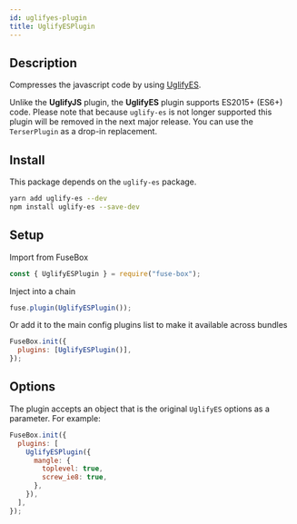 ```yaml
---
id: uglifyes-plugin
title: UglifyESPlugin
---
```


## Description

Compresses the javascript code by using
[UglifyES](https://github.com/mishoo/UglifyJS2/tree/harmony).

Unlike the **UglifyJS** plugin, the **UglifyES** plugin supports ES2015+ (ES6+)
code. Please note that because `uglify-es` is not longer supported this plugin
will be removed in the next major release. You can use the `TerserPlugin` as a
drop-in replacement.

## Install

This package depends on the `uglify-es` package.

```bash
yarn add uglify-es --dev
npm install uglify-es --save-dev
```

## Setup

Import from FuseBox

```js
const { UglifyESPlugin } = require("fuse-box");
```

Inject into a chain

```js
fuse.plugin(UglifyESPlugin());
```

Or add it to the main config plugins list to make it available across bundles

```js
FuseBox.init({
  plugins: [UglifyESPlugin()],
});
```

## Options

The plugin accepts an object that is the original `UglifyES` options as a
parameter. For example:

```js
FuseBox.init({
  plugins: [
    UglifyESPlugin({
      mangle: {
        toplevel: true,
        screw_ie8: true,
      },
    }),
  ],
});
```
